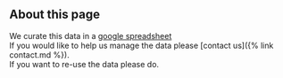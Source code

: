 ## About this page

We curate this data in a [google spreadsheet](https://docs.google.com/spreadsheets/d/1-Eugy7Wfl0O2dSach2D2dOoE8JEW2tI3sqChuCvLUYg/edit?usp=sharing)<br>
If you would like to help us manage the data please [contact us]({% link contact.md %}).<br>
If you want to re-use the data please do.